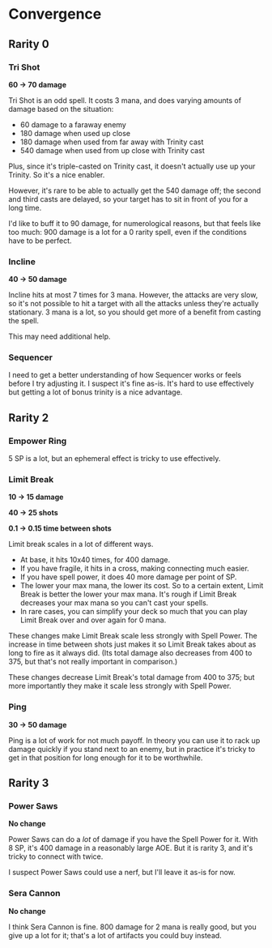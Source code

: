 # Convergence

## Rarity 0

### Tri Shot

**60 -> 70 damage**

Tri Shot is an odd spell. It costs 3 mana, and does varying amounts of damage based on the situation:
* 60 damage to a faraway enemy
* 180 damage when used up close
* 180 damage when used from far away with Trinity cast
* 540 damage when used from up close with Trinity cast

Plus, since it's triple-casted on Trinity cast, it doesn't actually use up your Trinity. So it's a nice enabler.

However, it's rare to be able to actually get the 540 damage off; the second and third casts are delayed, so your target has to sit in front of you for a long time.

I'd like to buff it to 90 damage, for numerological reasons, but that feels like too much: 900 damage is a lot for a 0 rarity spell, even if the conditions have to be perfect.

### Incline

**40 -> 50 damage**

Incline hits at most 7 times for 3 mana. However, the attacks are very slow, so it's not possible to hit a target with all the attacks unless they're actually stationary. 3 mana is a lot, so you should get more of a benefit from casting the spell.

This may need additional help.

### Sequencer

I need to get a better understanding of how Sequencer works or feels before I try adjusting it. I suspect it's fine as-is. It's hard to use effectively but getting a lot of bonus trinity is a nice advantage.

## Rarity 2

### Empower Ring

5 SP is a lot, but an ephemeral effect is tricky to use effectively.

### Limit Break

**10 -> 15 damage**

**40 -> 25 shots**

**0.1 -> 0.15 time between shots**

Limit break scales in a lot of different ways.

* At base, it hits 10x40 times, for 400 damage.
* If you have fragile, it hits in a cross, making connecting much easier.
* If you have spell power, it does 40 more damage per point of SP.
* The lower your max mana, the lower its cost. So to a certain extent, Limit Break is better the lower your max mana. It's rough if Limit Break decreases your max mana so you can't cast your spells.
* In rare cases, you can simplify your deck so much that you can play Limit Break over and over again for 0 mana.

These changes make Limit Break scale less strongly with Spell Power. The increase in time between shots just makes it so Limit Break takes about as long to fire as it always did. (Its total damage also decreases from 400 to 375, but that's not really important in comparison.)

These changes decrease Limit Break's total damage from 400 to 375; but more importantly they make it scale less strongly with Spell Power.

### Ping

**30 -> 50 damage**

Ping is a lot of work for not much payoff. In theory you can use it to rack up damage quickly if you stand next to an enemy, but in practice it's tricky to get in that position for long enough for it to be worthwhile.

## Rarity 3

### Power Saws

**No change**

Power Saws can do a _lot_ of damage if you have the Spell Power for it. With 8 SP, it's 400 damage in a reasonably large AOE. But it is rarity 3, and it's tricky to connect with twice.

I suspect Power Saws could use a nerf, but I'll leave it as-is for now.

### Sera Cannon

**No change**

I think Sera Cannon is fine. 800 damage for 2 mana is really good, but you give up a lot for it; that's a lot of artifacts you could buy instead.
